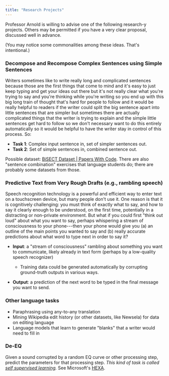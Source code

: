 ```yaml
---
title: "Research Projects"
---
```


Professor Arnold is willing to advise one of the following research-y projects. Others may be permitted if you have a very clear proposal, discussed well in advance.

(You may notice some commonalities among these ideas. That's intentional.)


### Decompose and Recompose Complex Sentences using Simple Sentences

Writers sometimes like to write really long and complicated sentences because those are the first things that come to mind and it's easy to just keep typing and get your ideas out there but it's not really clear what you're trying to say and you're thinking while you're writing so you end up with this big long train of thought that's hard for people to follow and it would be really helpful to readers if the writer could split the big sentence apart into little sentences that are simpler but sometimes there are actually complicated things that the writer is trying to explain and the simple little sentences get hard to follow so we don't necessary want to do this entirely automatically so it would be helpful to have the writer stay in control of this process. So:

- **Task 1**: Complex input sentence in, set of simpler sentences out.
- **Task 2**: Set of simple sentences in, combined sentence out.

Possible dataset: [BiSECT Dataset | Papers With Code](https://paperswithcode.com/dataset/bisect). There are also "sentence combination" exercises that language students do; there are probably some datasets from those.

### Predictive Text from Very Rough Drafts (e.g., rambling speech)

Speech recognition technology is a powerful and efficient way to enter text on a touchscreen device, but many people don't use it. One reason is that it is cognitively challenging: you must think of exactly what to say, and how to say it clearly enough to be understood, on the first time, potentially in a distracting or non-private environment. But what if you could first "think out loud" about what you want to say, perhaps whispering a stream of consciousness to your phone---then your phone would give you (a) an outline of the main points you wanted to say and (b) really accurate predictions about what word to type next in order to say it?

-   **Input**: a "stream of consciousness" rambling about something you want to communicate, likely already in text form (perhaps by a low-quality speech recognizer)

    -   Training data could be generated automatically by corrupting ground-truth outputs in various ways.

-   **Output**: a prediction of the next word to be typed in the final message you want to send.

### Other language tasks

- Paraphrasing using any-to-any translation
- Mining Wikipedia edit history (or other datasets, like Newsela) for data on editing language
- Language models that learn to generate "blanks" that a writer would need to fill in

### De-EQ

Given a sound corrupted by a random EQ curve or other processing step, predict the parameters for that processing step. *This kind of task is called [self supervised learning](https://lilianweng.github.io/lil-log/2019/11/10/self-supervised-learning.html).* See Microsoft's [HEXA](https://www.microsoft.com/en-us/research/blog/hexa-self-supervised-pretraining-with-hard-examples-improves-visual-representations/).